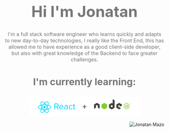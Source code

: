 <h1 align="center" style="font-size: 48px; color: #777">Hi I'm Jonatan</h1>
<p align="center" style="font-size: 16px; color: #777">
I'm a full stack software engineer who learns quickly and adapts to new day-to-day technologies, I really like the Front End, this has allowed me to have experience as a good client-side developer, but also with great knowledge of the Backend to face greater challenges.
</p>
<h3 align="center" style="font-size: 30px; color: #777">I'm currently learning:</h3>
<p align="center"><img src="NodeReact.png" width="70%"></p>

<p align="right"> <img src="https://komarev.com/ghpvc/?username=MAZTRO" alt="Jonatan Mazo"/></p>